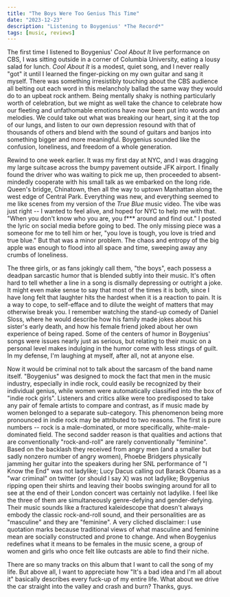 ```yaml
---
title: "The Boys Were Too Genius This Time"
date: "2023-12-23"
description: "Listening to Boygenius' *The Record*"
tags: [music, reviews]
---
```


The first time I listened to Boygenius' *Cool About It* live performance on CBS, I was sitting outside in a corner of Columbia University, eating a lousy salad for lunch. *Cool About It* is a modest, quiet song, and I never really "got" it until I learned the finger-picking on my own guitar and sang it myself. There was something irresistibly touching about the CBS audience all belting out each word in this melancholy ballad the same way they would do to an upbeat rock anthem. Being mentally shaky is nothing particularly worth of celebration, but we might as well take the chance to celebrate how our fleeting and unfathomable emotions have now been put into words and melodies. We could take out what was breaking our heart, sing it at the top of our lungs, and listen to our own depression resound with that of thousands of others and blend with the sound of guitars and banjos into something bigger and more meaningful. Boygenius sounded like the confusion, loneliness, and freedom of a whole generation.

Rewind to one week earlier. It was my first day at NYC, and I was dragging my large suitcase across the bumpy pavement outside JFK airport. I finally found the driver who was waiting to pick me up, then proceeded to absent-mindedly cooperate with his small talk as we embarked on the long ride. Queen's bridge, Chinatown, then all the way to uptown Manhattan along the west edge of Central Park. Everything was new, and everything seemed to me like scenes from my version of the *True Blue* music video. The vibe was just right -- I wanted to feel alive, and hoped for NYC to help me with that. "When you don't know who you are, you f*** around and find out." I posted the lyric on social media before going to bed. The only missing piece was a someone for me to tell him or her, "you love is tough, you love is tried and true blue." But that was a minor problem. The chaos and entropy of the big apple was enough to flood into all space and time, sweeping away any crumbs of loneliness.

The three girls, or as fans jokingly call them, "the boys", each possess a deadpan sarcastic humor that is blended subtly into their music. It's often hard to tell whether a line in a song is dismally depressing or outright a joke. It might even make sense to say that most of the times it is both, since I have long felt that laughter hits the hardest when it is a reaction to pain. It is a way to cope, to self-efface and to dilute the weight of matters that may otherwise break you. I remember watching the stand-up comedy of Daniel Sloss, where he would describe how his family made jokes about his sister's early death, and how his female friend joked about her own experience of being raped. Some of the centers of humor in Boygenius' songs were issues nearly just as serious, but relating to their music on a personal level makes indulging in the humor come with less stings of guilt. In my defense, I'm laughing at myself, after all, not at anyone else.

Now it would be criminal not to talk about the sarcasm of the band name itself. "Boygenius" was designed to mock the fact that men in the music industry, especially in indie rock, could easily be recognized by their individual genius, while women were automatically classified into the box of "indie rock girls". Listeners and critics alike were too predisposed to take any pair of female artists to compare and contrast, as if music made by women belonged to a separate sub-category. This phenomenon being more pronounced in indie rock may be attributed to two reasons. The first is pure numbers -- rock is a male-dominated, or more specifically, white-male-dominated field. The second sadder reason is that qualities and actions that are conventionally "rock-and-roll" are rarely conventionally "feminine". Based on the backlash they received from angry men (and a smaller but sadly nonzero number of angry women), Phoebe Bridgers physically jamming her guitar into the speakers during her SNL performance of "I Know the End" was not ladylike; Lucy Dacus calling out Barack Obama as a "war criminal" on twitter (or should I say X) was not ladylike; Boygenius ripping open their shirts and leaving their boobs swinging around for all to see at the end of their London concert was certainly not ladylike. I feel like the three of them are simultaneously genre-defying and gender-defying. Their music sounds like a fractured kaleidescope that doesn't always embody the classic rock-and-roll sound, and their personalities are as "masculine" and they are "feminine". A very cliched disclaimer: I use quotation marks because traditional views of what masculine and feminine mean are socially constructed and prone to change. And when Boygenius redefines what it means to be females in the music scene, a group of women and girls who once felt like outcasts are able to find their niche.

There are so many tracks on this album that I want to call the song of my life. But above all, I want to appreciate how "It's a bad idea and I'm all about it" basically describes every fuck-up of my entire life. What about we drive the car straight into the valley and crash and burn? Thanks, guys.
